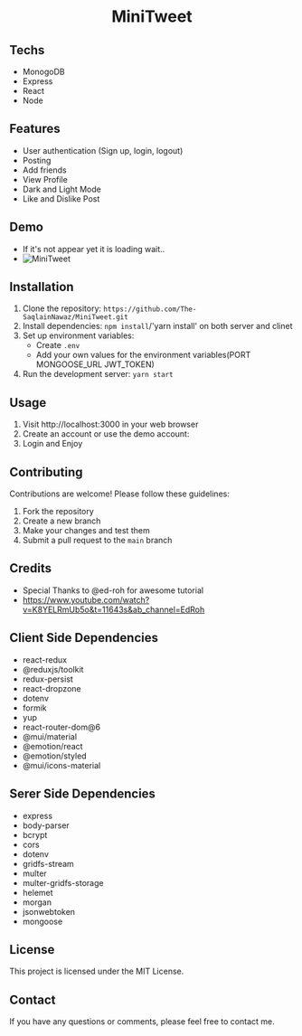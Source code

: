 <h1 align="center">MiniTweet</h1>

## Techs
- MonogoDB
- Express
- React
- Node

## Features
- User authentication (Sign up, login, logout)
- Posting
- Add friends
- View Profile
- Dark and Light Mode
- Like and Dislike Post
## Demo
- If it's not appear yet it is loading wait..
- ![MiniTweet](https://user-images.githubusercontent.com/81869501/230585461-9ba7dc11-df3b-441b-801a-becd227719d8.gif)



## Installation
1. Clone the repository: `https://github.com/The-SaqlainNawaz/MiniTweet.git`
2. Install dependencies: `npm install`/'yarn install' on both server and clinet
3. Set up environment variables:
   - Create `.env`
   - Add your own values for the environment variables(PORT MONGOOSE_URL JWT_TOKEN)
4. Run the development server: `yarn start`

## Usage
1. Visit http://localhost:3000 in your web browser
2. Create an account or use the demo account:
3. Login and Enjoy

## Contributing
Contributions are welcome! Please follow these guidelines:
1. Fork the repository
2. Create a new branch
3. Make your changes and test them
4. Submit a pull request to the `main` branch

## Credits
- Special Thanks to @ed-roh for awesome tutorial
- https://www.youtube.com/watch?v=K8YELRmUb5o&t=11643s&ab_channel=EdRoh

## Client Side Dependencies
  - react-redux
- @reduxjs/toolkit
- redux-persist
- react-dropzone
- dotenv
- formik
- yup
- react-router-dom@6
- @mui/material
- @emotion/react
- @emotion/styled
- @mui/icons-material

## Serer Side Dependencies
- express
- body-parser
- bcrypt
- cors
- dotenv
- gridfs-stream
- multer
- multer-gridfs-storage
- helemet
- morgan
- jsonwebtoken
- mongoose
 
## License
This project is licensed under the MIT License.

## Contact
If you have any questions or comments, please feel free to contact me.

